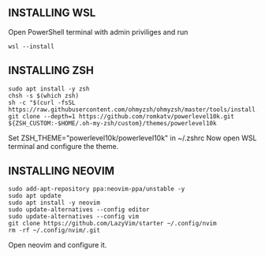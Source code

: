 ## INSTALLING WSL
Open PowerShell terminal with admin priviliges and run
```
wsl --install
```

## INSTALLING ZSH
```
sudo apt install -y zsh
chsh -s $(which zsh)
sh -c "$(curl -fsSL https://raw.githubusercontent.com/ohmyzsh/ohmyzsh/master/tools/install.sh)"
git clone --depth=1 https://github.com/romkatv/powerlevel10k.git ${ZSH_CUSTOM:-$HOME/.oh-my-zsh/custom}/themes/powerlevel10k
```
Set ZSH_THEME="powerlevel10k/powerlevel10k" in ~/.zshrc
Now open WSL terminal and configure the theme.

## INSTALLING NEOVIM
```
sudo add-apt-repository ppa:neovim-ppa/unstable -y
sudo apt update
sudo apt install -y neovim
sudo update-alternatives --config editor
sudo update-alternatives --config vim
git clone https://github.com/LazyVim/starter ~/.config/nvim
rm -rf ~/.config/nvim/.git
```
Open neovim and configure it.

